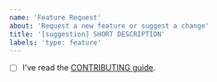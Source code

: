```yaml
---
name: 'Feature Request'
about: 'Request a new feature or suggest a change'
title: '[suggestion] SHORT DESCRIPTION'
labels: 'type: feature'
---
```


<!-- What is your suggestion? Please be as specific as possible! -->

- [ ] I've read the [CONTRIBUTING guide](https://github.com/conan-io/conan/blob/develop/.github/CONTRIBUTING.md).
